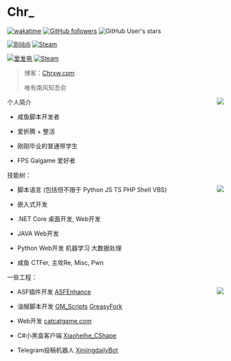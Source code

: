 # Chr_

[![wakatime](https://wakatime.com/badge/user/b4bae5c0-fb6f-4358-a4e7-eac48974fd1a.svg)](https://wakatime.com/@b4bae5c0-fb6f-4358-a4e7-eac48974fd1a)
[![GitHub followers](https://img.shields.io/github/followers/chr233?logo=github)](https://github.com/chr233?tab=followers)
![GitHub User's stars](https://img.shields.io/github/stars/chr233?logo=github&style=plastic)

[![Bilibili](https://img.shields.io/badge/bilibili-Chr__-00A2D8.svg?logo=bilibili)](https://space.bilibili.com/5805394)
[![Steam](https://img.shields.io/badge/steam-Chr__-1B2838.svg?logo=steam)](https://steamcommunity.com/id/Chr_)

[![爱发电](https://img.shields.io/badge/爱发电-chr__-ea4aaa.svg?logo=github-sponsors)](https://afdian.net/@chr233)
[![Steam](https://img.shields.io/badge/steam-donate-1B2838.svg?logo=steam)](https://steamcommunity.com/tradeoffer/new/?partner=221260487&token=xgqMgL-i)

> 博客：[Chrxw.com](https://blog.chrxw.com) 
> 
> 唯有南风知吾俞

<a href="https://github.com/chr233">
  <img align="right" src="https://github-readme-stats.vercel.app/api?username=chr233&theme=vue-dark&show_icons=true">
</a>

个人简介

- 咸鱼脚本开发者

- 爱折腾 + 整活

- 刚刚毕业的普通带学生

- FPS Galgame 爱好者

技能树：

<a href="#">
  <img align="right" src="https://github-readme-stats.vercel.app/api/top-langs/?username=chr233&theme=vue-dark&layout=compact&hide=css,html">
</a>

- 脚本语言 (包括但不限于 Python JS TS PHP Shell VBS)

- 嵌入式开发

- .NET Core 桌面开发, Web开发

- JAVA Web开发

- Python Web开发 机器学习 大数据处理

- 咸鱼 CTFer, 主攻Re, Misc, Pwn

一些工程：

<a href="#">
  <img align="right" src="https://count.getloli.com/get/@chr33?theme=gelbooru">
</a>

- ASF插件开发 [ASFEnhance](https://github.com/chr233/ASFEnhance)

- 油猴脚本开发 [GM_Scripts](https://github.com/chr233/GM_Scripts) [GreasyFork](https://greasyfork.org/zh-CN/users/719636-chr233)

- Web开发 [catcatgame.com](http://catcatgame.com/)

- C#小黑盒客户端 [Xiaoheihe_CShape](https://github.com/chr233/Xiaoheihe_CShape)

- Telegram投稿机器人 [XinjingdailyBot](https://github.com/chr233/XinjingdailyBot)

